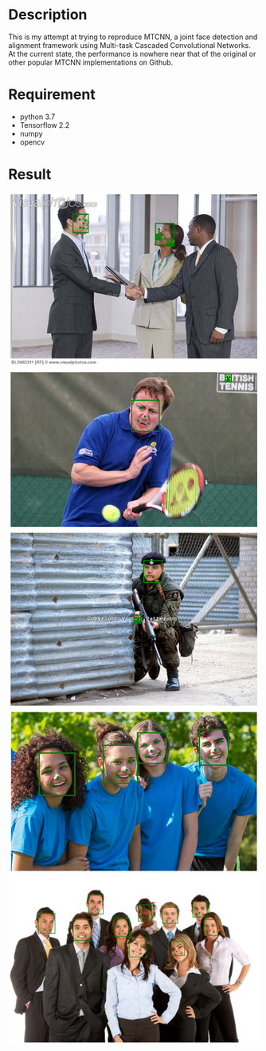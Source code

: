 # Description
This is my attempt at trying to reproduce MTCNN, a joint face detection and alignment framework using Multi-task Cascaded Convolutional Networks. At the current state, the performance is nowhere near that of the original or other popular MTCNN implementations on Github.
# Requirement
- python 3.7
- Tensorflow 2.2
- numpy
- opencv
# Result
![test0](test0.png)
![test1](test1.png)
![test2](test2.png)
![test3](test3.png)
![test4](test4.png)